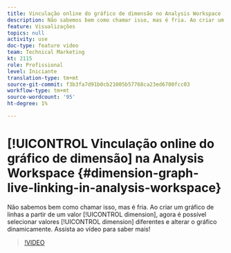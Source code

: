 ```yaml
---
title: Vinculação online do gráfico de dimensão no Analysis Workspace
description: Não sabemos bem como chamar isso, mas é fria. Ao criar um gráfico de linhas a partir de um valor de dimensão, agora é possível selecionar valores de dimensão diferentes e alterar o gráfico dinamicamente. Assista ao vídeo para saber mais!
feature: Visualizações
topics: null
activity: use
doc-type: feature video
team: Technical Marketing
kt: 2115
role: Profissional
level: Iniciante
translation-type: tm+mt
source-git-commit: f3b3fa7d91b0cb21005b57768ca23ed6700fcc03
workflow-type: tm+mt
source-wordcount: '95'
ht-degree: 1%

---
```



# [!UICONTROL Vinculação online do gráfico de dimensão] na Analysis Workspace  {#dimension-graph-live-linking-in-analysis-workspace}

Não sabemos bem como chamar isso, mas é fria. Ao criar um gráfico de linhas a partir de um valor [!UICONTROL dimension], agora é possível selecionar valores [!UICONTROL dimension] diferentes e alterar o gráfico dinamicamente. Assista ao vídeo para saber mais!

>[!VIDEO](https://video.tv.adobe.com/v/23991/?quality=12)
